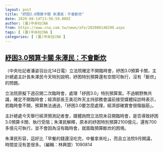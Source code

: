 ```yaml
---
layout: post
title: "紓困3.0預算卡關 朱澤民：不會斷炊"
date: 2020-08-14T13:56:59.000Z
author: (臺)中央社CNA
from: https://www.cna.com.tw/news/afe/202008140299.aspx
tags: [ (臺)中央社CNA ]
categories: [ (臺)中央社CNA ]
---
```

<!--1597413419000-->
[紓困3.0預算卡關 朱澤民：不會斷炊](https://www.cna.com.tw/news/afe/202008140299.aspx)
------

<div>
<div></div><div class="paragraph"><p>（中央社記者潘姿羽台北14日電）立法院確定不開臨時會，紓困3.0預算卡關，主計總處主計長朱澤民今天特別說明，紓困特別預算還有空間可執行，沒有「斷炊」的問題。</p><p>立法院原擬下週召開二次臨時會，處理「紓困3.0」特別預算案。不過朝野無共識，確定不開臨時會；經濟部長王美花昨天主持部務會議前接受媒體採訪時表示，若臨時會不開，預算無法通過，「紓困3.0要怎麼處理，經濟部確實會很傷腦筋」。</p><p>主計總處今天舉行經濟預測記者會，媒體詢問立法院未召開臨時會，是否導致紓困3.0預算卡關、執行受阻；朱澤民解釋，原本的紓困特別預算2100億元，還有700多億元可執行，並不會因為沒有臨時會，就面臨預算斷炊的困境。</p><p>朱澤民形容，這好比「早餐的錢還沒吃完，中餐拿來吃」，而且立法院9月開議，時間並沒有差很多。（編輯：林興盟）1090814</p></div>
</div>
